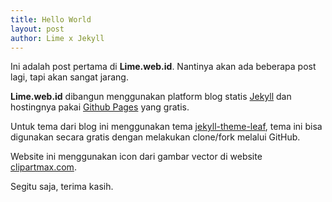 ```yaml
---
title: Hello World
layout: post
author: Lime x Jekyll
---
```

Ini adalah post pertama di **Lime.web.id**. Nantinya akan ada beberapa post lagi, tapi akan sangat jarang.

**Lime.web.id** dibangun menggunakan platform blog statis [Jekyll](https://jekyllrb.com/) dan hostingnya pakai [Github Pages](http://pages.github.com/) yang gratis.

Untuk tema dari blog ini menggunakan tema [jekyll-theme-leaf](https://github.com/SupunKavinda/jekyll-theme-leaf/), tema ini bisa digunakan secara gratis dengan melakukan clone/fork melalui GitHub.

Website ini menggunakan icon dari gambar vector di website [clipartmax.com](https://www.clipartmax.com/middle/m2i8G6N4b1G6b1A0_lime-slice-clip-art-at-clker-limon-vector-png/).

Segitu saja, terima kasih.
